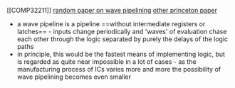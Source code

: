 [[COMP32211]]
[random paper on wave pipelining](https://ieeexplore.ieee.org/abstract/document/711317)
[other princeton paper](https://www.cs.princeton.edu/courses/archive/fall01/cs597a/wave.pdf)

- a wave pipeline is a pipeline ==without intermediate registers or latches== - inputs change periodically and 'waves' of evaluation chase each other through the logic separated by purely the delays of the logic paths
- in principle, this would be the fastest means of implementing logic, but is regarded as quite near impossible in a lot of cases - as the manufacturing process of ICs varies more and more the possibility of wave pipelining becomes even smaller